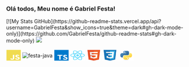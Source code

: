 ### Olá todos, Meu nome é Gabriel Festa!
<div style="display: inline_block">
[![My Stats GitHub](https://github-readme-stats.vercel.app/api?username=GabrielFesta&show_icons=true&theme=dark#gh-dark-mode-only)](https://github.com/GabrielFesta/github-readme-stats#gh-dark-mode-only)
<img height="180em" src="https://github-readme-stats.vercel.app/api/top-langs/?username=GabrielFesta&layout=compact&langs_count=7&theme=tokyonight"/> 
</div>
<div style="display: inline_block"><br>
  <img align="center" alt="festa-Js" height="30" width="40" src="https://raw.githubusercontent.com/devicons/devicon/master/icons/javascript/javascript-plain.svg">
  <img align="center" alt="festa-java" height="30" width="40" src="https://cdn.jsdelivr.net/gh/devicons/devicon@latest/icons/java/java-original.svg" />
  <img align="center" alt="festa-Ts" height="30" width="40" src="https://raw.githubusercontent.com/devicons/devicon/master/icons/typescript/typescript-plain.svg">
  <img align="center" alt="festa-React" height="30" width="40" src="https://raw.githubusercontent.com/devicons/devicon/master/icons/react/react-original.svg">
  <img align="center" alt="festa-HTML" height="30" width="40" src="https://raw.githubusercontent.com/devicons/devicon/master/icons/html5/html5-original.svg">
  <img align="center" alt="festa-CSS" height="30" width="40" src="https://raw.githubusercontent.com/devicons/devicon/master/icons/css3/css3-original.svg">
  <img align="center" alt="festa-Python" height="30" width="40" src="https://raw.githubusercontent.com/devicons/devicon/master/icons/python/python-original.svg">
  
</div>

